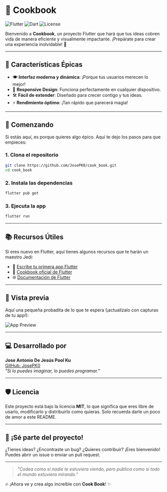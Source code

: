 # 🍴 **Cookbook**

![Flutter](https://img.shields.io/badge/Flutter-Powered-blue?style=for-the-badge&logo=flutter)
![Dart](https://img.shields.io/badge/Dart-Language-blue?style=for-the-badge&logo=dart)
![License](https://img.shields.io/badge/License-MIT-green?style=for-the-badge)

Bienvenido a **Cookbook**, un proyecto Flutter que hará que tus ideas cobren vida de manera eficiente y visualmente impactante. ¡Prepárate para crear una experiencia inolvidable! 🚀

---

## 🌟 **Características Épicas**

- 🍽️ **Interfaz moderna y dinámica**: ¡Porque tus usuarios merecen lo mejor!
- 📱 **Responsive Design**: Funciona perfectamente en cualquier dispositivo.
- 🛠️ **Fácil de extender**: Diseñado para crecer contigo y tus ideas.
- ⚡ **Rendimiento óptimo**: ¡Tan rápido que parecerá magia!

---

## 🚀 **Comenzando**

Si estás aquí, es porque quieres algo épico. Aquí te dejo los pasos para que empieces:

### **1. Clona el repositorio**
```bash
git clone https://github.com/JosePK0/cook_book.git
cd cook_book
```

### **2. Instala las dependencias**
```bash
flutter pub get
```

### **3. Ejecuta la app**
```bash
flutter run
```
---

## 📚 **Recursos Útiles**

Si eres nuevo en Flutter, aquí tienes algunos recursos que te harán un maestro Jedi:

- 📘 [Escribe tu primera app Flutter](https://docs.flutter.dev/get-started/codelab)
- 📙 [Cookbook oficial de Flutter](https://docs.flutter.dev/cookbook)
- 🌐 [Documentación de Flutter](https://docs.flutter.dev/)

---

## 🎨 **Vista previa**

Aquí una pequeña probadita de lo que te espera (¡actualízalo con capturas de tu app!):

![App Preview](https://via.placeholder.com/800x400.png?text=Tu+Preview+va+aqui)

---

## 💻 **Desarrollado por**

**Jose Antonio De Jesús Pool Ku**  
[GitHub: JosePK0](https://github.com/JosePK0)  
*"Si lo puedes imaginar, lo puedes programar."*

---

## 🛡️ **Licencia**

Este proyecto está bajo la licencia **MIT**, lo que significa que eres libre de usarlo, modificarlo y distribuirlo como quieras. Solo recuerda darle un poco de amor a este README.

---

## 🌌 **¡Sé parte del proyecto!**

¿Tienes ideas? ¿Encontraste un bug? ¿Quieres contribuir? ¡Eres bienvenido! Puedes abrir un issue o enviar un pull request.

---

> _"Codea como si nadie te estuviera viendo, pero publica como si todo el mundo estuviera mirando."_

🔥 ¡Ahora ve y crea algo increíble con **Cook Book**! ✨
